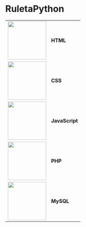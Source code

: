 # RuletaPython


<table>
  <tr>
    <td><img src="https://img.shields.io/badge/HTML5-E34F26?style=flat-square&logo=html5&logoColor=white" width="120"></td>
    <td><strong>HTML</strong></td>
  </tr>
  <tr>
    <td><img src="https://img.shields.io/badge/CSS3-1572B6?style=flat-square&logo=css3&logoColor=white" width="120"></td>
    <td><strong>CSS</strong></td>
  </tr>
  <tr>
    <td><img src="https://img.shields.io/badge/JavaScript-F7DF1E?style=flat-square&logo=javascript&logoColor=black" width="120"></td>
    <td><strong>JavaScript</strong></td>
  </tr>
  <tr>
    <td><img src="https://img.shields.io/badge/PHP-777BB4?style=flat-square&logo=php&logoColor=white" width="120"></td>
    <td><strong>PHP</strong></td>
  </tr>
  <tr>
    <td><img src="https://img.shields.io/badge/MySQL-4479A1?style=flat-square&logo=mysql&logoColor=white" width="120"></td>
    <td><strong>MySQL</strong></td>
  </tr>
</table>
